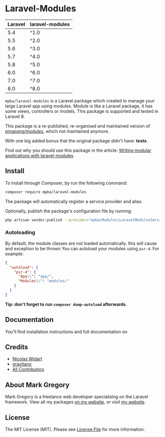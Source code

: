 # Laravel-Modules

| **Laravel**  |  **laravel-modules** |
|---|---|
| 5.4  | ^1.0  |
| 5.5  | ^2.0  |
| 5.6  | ^3.0  |
| 5.7  | ^4.0  |
| 5.8  | ^5.0  |
| 6.0  | ^6.0  |
| 7.0  | ^7.0 |
| 8.0  | ^8.0 |

`mpba/laravel-modules` is a Laravel package which created to manage your large Laravel app using modules. Module is like a Laravel package, it has some views, controllers or models. This package is supported and tested in Laravel 8.

This package is a re-published, re-organised and maintained version of [pingpong/modules](https://github.com/pingpong-labs/modules), which not maintained anymore. 

With one big added bonus that the original package didn't have: **tests**.

Find out why you should use this package in the article: [Writing modular applications with laravel-modules](https://mpba.com/blog/writing-modular-applications-with-laravel-modules).

## Install

To install through Composer, by run the following command:

``` bash
composer require mpba/laravel-modules
```

The package will automatically register a service provider and alias.

Optionally, publish the package's configuration file by running:

``` bash
php artisan vendor:publish --provider="mpba\Modules\LaravelModulesServiceProvider"
```

### Autoloading

By default, the module classes are not loaded automatically. this will cause and exception to be thrown
You can autoload your modules using `psr-4`. For example:

``` json
{
  "autoload": {
    "psr-4": {
      "App\\": "app/",
      "Modules\\": "modules/"
    }
  }
}
```

**Tip: don't forget to run `composer dump-autoload` afterwards.**

## Documentation

You'll find installation instructions and full documentation on

## Credits

- [Nicolas Widart](https://github.com/nwidart)
- [gravitano](https://github.com/gravitano)
- [All Contributors](../../contributors)

## About Mark Gregory

Mark Gregory is a freelance web developer specialising on the Laravel framework. View all my packages [on my website](https://mpba.com/), or visit [my website](https://mpba.com).


## License

The MIT License (MIT). Please see [License File](LICENSE.md) for more information.
